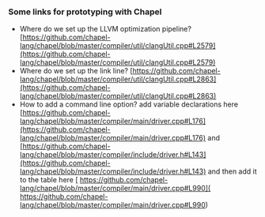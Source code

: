 ### Some links for prototyping with Chapel

- Where do we set up the LLVM optimization pipeline? [https://github.com/chapel-lang/chapel/blob/master/compiler/util/clangUtil.cpp#L2579](https://github.com/chapel-lang/chapel/blob/master/compiler/util/clangUtil.cpp#L2579)
- Where do we set up the link line? [https://github.com/chapel-lang/chapel/blob/master/compiler/util/clangUtil.cpp#L2863](https://github.com/chapel-lang/chapel/blob/master/compiler/util/clangUtil.cpp#L2863)
- How to add a command line option? add variable declarations here [https://github.com/chapel-lang/chapel/blob/master/compiler/main/driver.cpp#L176](https://github.com/chapel-lang/chapel/blob/master/compiler/main/driver.cpp#L176) and [https://github.com/chapel-lang/chapel/blob/master/compiler/include/driver.h#L143](https://github.com/chapel-lang/chapel/blob/master/compiler/include/driver.h#L143) and then add it to the table here [ https://github.com/chapel-lang/chapel/blob/master/compiler/main/driver.cpp#L990]( https://github.com/chapel-lang/chapel/blob/master/compiler/main/driver.cpp#L990)
